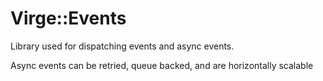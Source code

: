 # Virge::Events
Library used for dispatching events and async events. 

Async events can be retried, queue backed, and are horizontally scalable
